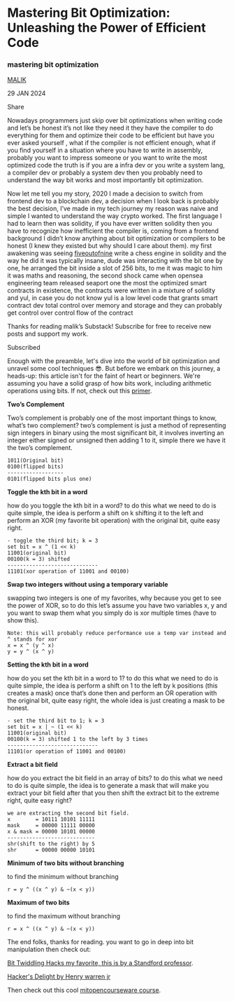 # Mastering Bit Optimization: Unleashing the Power of Efficient Code

### mastering bit optimization


[MALIK](https://substack.com/profile/101132224-malik)

29 JAN 2024

Share

Nowadays programmers just skip over bit optimizations when writing code and let’s be honest it’s not like they need it they have the compiler to do everything for them and optimize their code to be efficient but have you ever asked yourself , what if the compiler is not efficient enough, what if you find yourself in a situation where you have to write in assembly, probably you want to impress someone or you want to write the most optimized code the truth is if you are a infra dev or you write a system lang, a compiler dev or probably a system dev then you probably need to understand the way bit works and most importantly bit optimization.

Now let me tell you my story, 2020 I made a decision to switch from frontend dev to a blockchain dev, a decision when I look back is probably the best decision, I’ve made in my tech journey my reason was naive and simple I wanted to understand the way crypto worked. The first language I had to learn then was solidity, if you have ever written solidity then you have to recognize how inefficient the compiler is, coming from a frontend background I didn’t know anything about bit optimization or compilers to be honest (I knew they existed but why should I care about them). my first awakening was seeing [fiveoutofnine](https://x.com/fiveoutofnine/status/1470102097937027072?s=20) write a chess engine in solidity and the way he did it was typically insane, dude was interacting with the bit one by one, he arranged the bit inside a slot of 256 bits, to me it was magic to him it was maths and reasoning, the second shock came when opensea engineering team released seaport one the most the optimized smart contracts in existence, the contracts were written in a mixture of solidity and yul, in case you do not know yul is a low level code that grants smart contract dev total control over memory and storage and they can probably get control over control flow of the contract

Thanks for reading malik’s Substack! Subscribe for free to receive new posts and support my work.

Subscribed

Enough with the preamble, let's dive into the world of bit optimization and unravel some cool techniques 😎. But before we embark on this journey, a heads-up: this article isn't for the faint of heart or beginners. We're assuming you have a solid grasp of how bits work, including arithmetic operations using bits. If not, check out this [primer](https://dev.to/stephengade/mastering-bitwise-operations-a-simplified-guide-2031).

**Two’s Complement**

Two’s complement is probably one of the most important things to know, what’s two complement? two’s complement is just a method of representing sign integers in binary using the most significant bit, it involves inverting an integer either signed or unsigned then adding 1 to it, simple there we have it the two’s complement.

```
1011(Original bit)
0100(flipped bits)
------------------
0101(flipped bits plus one)
```

**Toggle the kth bit in a word**

how do you toggle the kth bit in a word? to do this what we need to do is quite simple, the idea is perform a shift on k shifting it to the left and perform an XOR (my favorite bit operation) with the original bit, quite easy right.

```
- toggle the third bit; k = 3
set bit = x ^ (1 << k)
11001(original bit)
00100(k = 3) shifted 
-----------------------------
11101(xor operation of 11001 and 00100)
```

**Swap two integers without using a temporary variable**

swapping two integers is one of my favorites, why because you get to see the power of XOR, so to do this let’s assume you have two variables x, y and you want to swap them what you simply do is xor multiple times (have to show this).

```
Note: this will probably reduce performance use a temp var instead and ^ stands for xor
x = x ^ (y ^ x)
y = y ^ (x ^ y)
```

**Setting the kth bit in a word**

how do you set the kth bit in a word to 1? to do this what we need to do is quite simple, the idea is perform a shift on 1 to the left by k positions (this creates a mask) once that’s done then and perform an OR operation with the original bit, quite easy right, the whole idea is just creating a mask to be honest.

```
- set the third bit to 1; k = 3
set bit = x | ~ (1 << k)
11001(original bit)
00100(k = 3) shifted 1 to the left by 3 times
-----------------------------
11101(or operation of 11001 and 00100)
```

**Extract a bit field**

how do you extract the bit field in an array of bits? to do this what we need to do is quite simple, the idea is to generate a mask that will make you extract your bit field after that you then shift the extract bit to the extreme right, quite easy right?

```
we are extracting the second bit field.
x        = 10111 10101 11111
mask     = 00000 11111 00000
x & mask = 00000 10101 00000
----------------------------
shr(shift to the right) by 5
shr      = 00000 00000 10101
```

**Minimum of two bits without branching**

to find the minimum without branching

```
r = y ^ ((x ^ y) & ~(x < y))
```

**Maximum of two bits**

to find the maximum without branching

```
r = x ^ ((x ^ y) & ~(x < y))
```

The end folks, thanks for reading. you want to go in deep into bit manipulation then check out:

[Bit Twiddling Hacks my favorite, this is by a Standford professor](https://graphics.stanford.edu/~seander/bithacks.html).

[Hacker's Delight by Henry warren jr](https://en.wikipedia.org/wiki/Hacker%27s_Delight)

Then check out this cool [mitopencourseware course](https://www.youtube.com/watch?v=ZusiKXcz_ac).